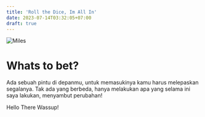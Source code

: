 ```yaml
---
title: 'Roll the Dice, Im All In'
date: 2023-07-14T03:32:05+07:00
draft: true
---
```

![Miles](/Miles.webp)

# Whats to bet?

Ada sebuah pintu di depanmu, untuk memasukinya kamu harus melepaskan segalanya.
Tak ada yang berbeda, hanya melakukan apa yang selama ini saya lakukan, menyambut perubahan!

Hello There Wassup!
